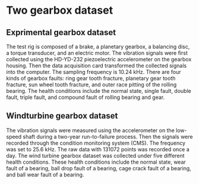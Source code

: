 # Two gearbox dataset
## Exprimental gearbox dataset
 The test rig is composed of a brake, a planetary gearbox, a balancing disc, a torque transducer, and an electric motor. The vibration signals were first collected using the HD-YD-232 piezoelectric accelerometer on the gearbox housing. Then the data acquisition card transformed the collected signals into the computer. The sampling frequency is 10.24 kHz. There are four kinds of gearbox faults: ring gear tooth fracture, planetary gear tooth fracture, sun wheel tooth fracture, and outer race pitting of the rolling bearing. The health conditions include the normal state, single fault, double fault, triple fault, and compound fault of rolling bearing and gear.
## Windturbine gearbox dataset
The vibration signals were measured using the accelerometer on the low-speed shaft during a two-year run-to-failure process. Then the signals were recorded through the condition monitoring system (CMS). The frequency was set to 25.6 kHz. The raw data with 131072 points was recorded once a day. The wind turbine gearbox dataset was collected under five different health conditions. These health conditions include the normal state, wear fault of a bearing, ball drop fault of a bearing, cage crack fault of a bearing, and ball wear fault of a bearing.
